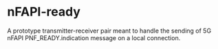 # nFAPI-ready

A prototype transmitter-receiver pair meant to handle the sending of 5G nFAPI PNF_READY.indication message on a local connection.